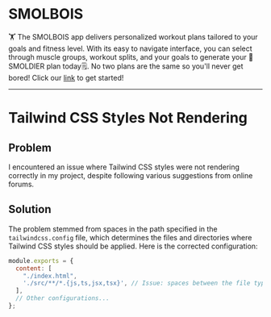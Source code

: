 # SMOLBOIS

🏋️ The SMOLBOIS app delivers personalized workout plans tailored to your goals and fitness level. With its easy to navigate interface, you can select through muscle groups, workout splits, and your goals to generate your 💪SMOLDIER plan today🗒️.
No two plans are the same so you'll never get bored! Click our [link](https://smol-bois.vercel.app/) to get started!

-------------------------------------------

# Tailwind CSS Styles Not Rendering

## Problem
I encountered an issue where Tailwind CSS styles were not rendering correctly in my project, despite following various suggestions from online forums.

## Solution
The problem stemmed from spaces in the path specified in the `tailwindcss.config` file, which determines the files and directories where Tailwind CSS styles should be applied. Here is the corrected configuration:

```javascript
module.exports = {
  content: [
    "./index.html",
    './src/**/*.{js,ts,jsx,tsx}', // Issue: spaces between the file types
  ],
  // Other configurations...
};

